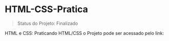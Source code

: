 # HTML-CSS-Pratica
> Status do Projeto: Finalizado

HTML e CSS: Praticando HTML/CSS
o Projeto pode ser acessado pelo link: 
